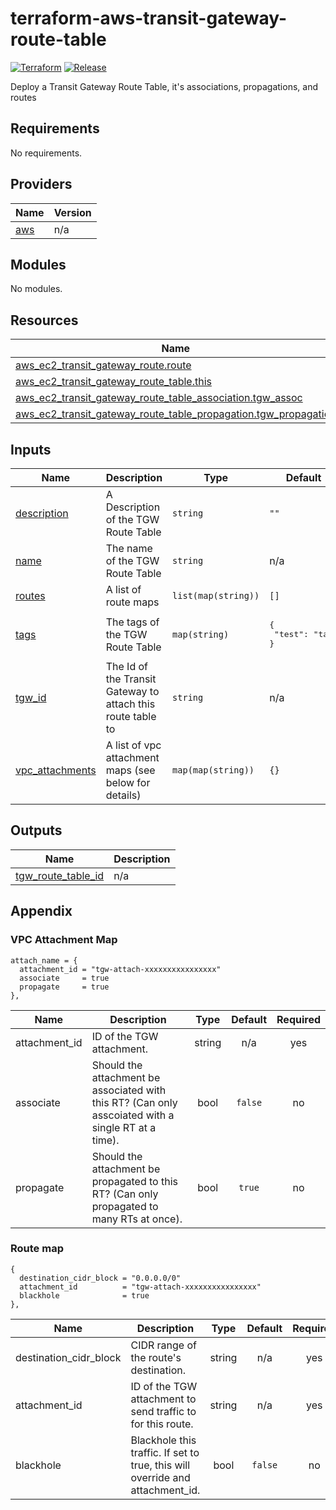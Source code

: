 # terraform-aws-transit-gateway-route-table

[![Terraform](https://github.com/gooygeek/terraform-aws-transit-gateway-route-table/actions/workflows/terraform.yml/badge.svg)]()
[![Release](https://github.com/gooygeek/terraform-aws-transit-gateway-route-table/actions/workflows/release.yml/badge.svg)]()

Deploy a Transit Gateway Route Table, it's associations, propagations, and routes

<!-- BEGIN_TF_DOCS -->
## Requirements

No requirements.

## Providers

| Name | Version |
|------|---------|
| <a name="provider_aws"></a> [aws](#provider\_aws) | n/a |

## Modules

No modules.

## Resources

| Name | Type |
|------|------|
| [aws_ec2_transit_gateway_route.route](https://registry.terraform.io/providers/hashicorp/aws/latest/docs/resources/ec2_transit_gateway_route) | resource |
| [aws_ec2_transit_gateway_route_table.this](https://registry.terraform.io/providers/hashicorp/aws/latest/docs/resources/ec2_transit_gateway_route_table) | resource |
| [aws_ec2_transit_gateway_route_table_association.tgw_assoc](https://registry.terraform.io/providers/hashicorp/aws/latest/docs/resources/ec2_transit_gateway_route_table_association) | resource |
| [aws_ec2_transit_gateway_route_table_propagation.tgw_propagation](https://registry.terraform.io/providers/hashicorp/aws/latest/docs/resources/ec2_transit_gateway_route_table_propagation) | resource |

## Inputs

| Name | Description | Type | Default | Required |
|------|-------------|------|---------|:--------:|
| <a name="input_description"></a> [description](#input\_description) | A Description of the TGW Route Table | `string` | `""` | no |
| <a name="input_name"></a> [name](#input\_name) | The name of the TGW Route Table | `string` | n/a | yes |
| <a name="input_routes"></a> [routes](#input\_routes) | A list of route maps | `list(map(string))` | `[]` | no |
| <a name="input_tags"></a> [tags](#input\_tags) | The tags of the TGW Route Table | `map(string)` | <pre>{<br>  "test": "tag"<br>}</pre> | no |
| <a name="input_tgw_id"></a> [tgw\_id](#input\_tgw\_id) | The Id of the Transit Gateway to attach this route table to | `string` | n/a | yes |
| <a name="input_vpc_attachments"></a> [vpc\_attachments](#input\_vpc\_attachments) | A list of vpc attachment maps (see below for details) | `map(map(string))` | `{}` | no |

## Outputs

| Name | Description |
|------|-------------|
| <a name="output_tgw_route_table_id"></a> [tgw\_route\_table\_id](#output\_tgw\_route\_table\_id) | n/a |
<!-- END_TF_DOCS -->

## Appendix

### VPC Attachment Map

```hcl
attach_name = {
  attachment_id = "tgw-attach-xxxxxxxxxxxxxxxx"
  associate     = true
  propagate     = true
},
```

| Name          | Description                                                                                         |  Type  | Default | Required |
| ------------- | --------------------------------------------------------------------------------------------------- | :----: | :-----: | :------: |
| attachment_id | ID of the TGW attachment.                                                                           | string |   n/a   |   yes    |
| associate     | Should the attachment be associated with this RT? (Can only asscoiated with a single RT at a time). |  bool  | `false` |    no    |
| propagate     | Should the attachment be propagated to this RT? (Can only propagated to many RTs at once).          |  bool  | `true`  |    no    |

### Route map

```hcl
{
  destination_cidr_block = "0.0.0.0/0"
  attachment_id          = "tgw-attach-xxxxxxxxxxxxxxxx"
  blackhole              = true
},
```

| Name                   | Description                                                                   |  Type  | Default | Required |
| ---------------------- | ----------------------------------------------------------------------------- | :----: | :-----: | :------: |
| destination_cidr_block | CIDR range of the route's destination.                                        | string |   n/a   |   yes    |
| attachment_id          | ID of the TGW attachment to send traffic to for this route.                   | string |   n/a   |   yes    |
| blackhole              | Blackhole this traffic. If set to true, this will override and attachment_id. |  bool  | `false` |    no    |
